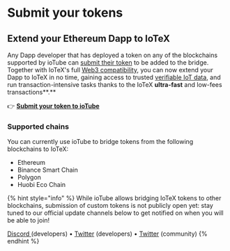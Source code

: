 # Submit your tokens

## Extend your Ethereum Dapp to IoTeX

Any Dapp developer that has deployed a token on any of the blockchains supported by ioTube can [submit their token](https://github.com/iotexproject/ioTube/issues/new/choose) to be added to the bridge. Together with IoTeX's full [Web3 compatibility](../../web3-development/), you can now extend your Dapp to IoTeX in no time, gaining access to trusted [verifiable IoT data](../../secure-hardware/pebble-tracker/), and run transaction-intensive tasks thanks to the IoTeX **ultra-fast** and low-fees transactions**.**

👉 [**Submit your token to ioTube**](https://github.com/iotexproject/ioTube/issues/new?assignees=guo&labels=Token-Pending-Review&template=iotube-new-token-submission.md&title=New+Token+submission)

### **Supported chains**

You can currently use ioTube to bridge tokens from the following blockchains to IoTeX:

* Ethereum
* Binance Smart Chain
* Polygon
* Huobi Eco Chain 

{% hint style="info" %}
While ioTube allows bridging IoTeX tokens to other blockchains, submission of custom tokens is not publicly open yet: stay tuned to our official update channels below to get notified on when you will be able to join!  
  
[Discord](https://iotex.io/devdiscord)[ ](https://twitter.com/iotex_dev)\(developers\) • [Twitter](https://twitter.com/iotex_dev) \(developers\) • [Twitter](https://iotex.io/iotex_io) \(community\)
{% endhint %}



